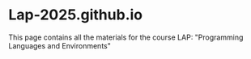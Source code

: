 # Lap-2025.github.io
This page contains all the materials for the course LAP: "Programming Languages and Environments"
